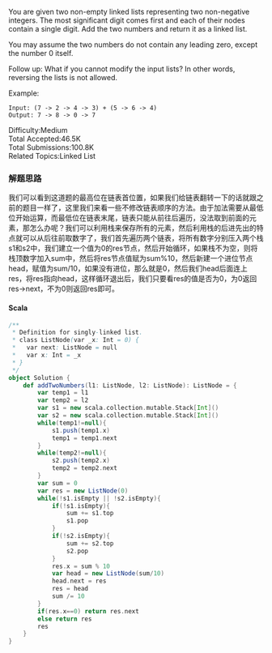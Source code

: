 You are given two non-empty linked lists representing two non-negative integers. The most significant digit comes first and each of their nodes contain a single digit. Add the two numbers and return it as a linked list.

You may assume the two numbers do not contain any leading zero, except the number 0 itself.

Follow up:
What if you cannot modify the input lists? In other words, reversing the lists is not allowed.

Example:
```
Input: (7 -> 2 -> 4 -> 3) + (5 -> 6 -> 4)
Output: 7 -> 8 -> 0 -> 7
```

Difficulty:Medium  
Total Accepted:46.5K  
Total Submissions:100.8K  
Related Topics:Linked List

### 解题思路
我们可以看到这道题的最高位在链表首位置，如果我们给链表翻转一下的话就跟之前的题目一样了，这里我们来看一些不修改链表顺序的方法。由于加法需要从最低位开始运算，而最低位在链表末尾，链表只能从前往后遍历，没法取到前面的元素，那怎么办呢？我们可以利用栈来保存所有的元素，然后利用栈的后进先出的特点就可以从后往前取数字了，我们首先遍历两个链表，将所有数字分别压入两个栈s1和s2中，我们建立一个值为0的res节点，然后开始循环，如果栈不为空，则将栈顶数字加入sum中，然后将res节点值赋为sum%10，然后新建一个进位节点head，赋值为sum/10，如果没有进位，那么就是0，然后我们head后面连上res，将res指向head，这样循环退出后，我们只要看res的值是否为0，为0返回res->next，不为0则返回res即可。
#### Scala
```scala
/**
 * Definition for singly-linked list.
 * class ListNode(var _x: Int = 0) {
 *   var next: ListNode = null
 *   var x: Int = _x
 * }
 */
object Solution {
    def addTwoNumbers(l1: ListNode, l2: ListNode): ListNode = {
        var temp1 = l1
        var temp2 = l2
        var s1 = new scala.collection.mutable.Stack[Int]()
        var s2 = new scala.collection.mutable.Stack[Int]()
        while(temp1!=null){
            s1.push(temp1.x)
            temp1 = temp1.next
        }
        while(temp2!=null){
            s2.push(temp2.x)
            temp2 = temp2.next
        }
        var sum = 0
        var res = new ListNode(0)
        while(!s1.isEmpty || !s2.isEmpty){
            if(!s1.isEmpty){
                sum += s1.top
                s1.pop
            }
            if(!s2.isEmpty){
                sum += s2.top
                s2.pop
            }
            res.x = sum % 10
            var head = new ListNode(sum/10)
            head.next = res
            res = head
            sum /= 10
        }
        if(res.x==0) return res.next
        else return res
        res
    }
}
```